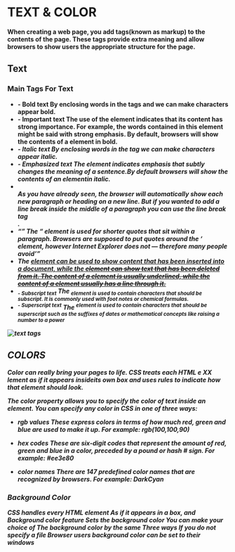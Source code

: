# **TEXT & COLOR**

**When creating a web page, you add tags(known as markup) to the contents of the page. These tags provide extra meaning and allow browsers to show users the appropriate structure for the page.**

## **Text**

### **Main Tags For Text**

* **<b> - Bold text** By enclosing words in the tags
    <b> and </b> we can make characters appear bold.
* **<strong> - Important text** The use of the <strong> element indicates that its content has strong importance. For example, the words
contained in this element might be said with strong emphasis.
By default, browsers will show the contents of a <strong>
element in bold.
* **<i> - Italic text** By enclosing words in the tag we can make characters appear italic.
* **<em> - Emphasized text** The <em> element indicates emphasis that subtly changes the meaning of a sentence.By default browsers will show
the contents of an <em> elementin italic.
* **<br />** As you have already seen, the browser will automatically show
each new paragraph or heading on a new line. But if you wanted
to add a line break inside the middle of a paragraph you can use the line break tag <br />.
* **<q>** The <q> element is used for shorter quotes that sit within
a paragraph. Browsers are supposed to put quotes around
the <q> element, however Internet Explorer does not — therefore many people avoid
* **<del> <ins>** The <ins> element can be used to show content that has been inserted into a document, while the <del> element can show text that has been deleted from it. The content of a <ins> element
is usually underlined, while the content of a <del> element usually has a line through it.
* **<sub> - Subscript text** The <sub> element is used to contain characters that should be subscript. It is commonly used with foot notes or chemical formulas.
* **<sup> - Superscript text** The <sup> element is used to contain characters that should be superscript such as the suffixes of dates or mathematical concepts like raising a number to a power

![text tags](https://miro.medium.com/max/1276/1*EjUlBjd1yQFFcOvo0VYLog.jpeg)

## COLORS

**Color can really bring your pages to life.**
**CSS treats each HTML e XX lement as if it appears insideits own box and uses rules to indicate how that element should look.**

**The color property allows you to specify the color of text inside an element. You can specify any color in CSS in one of three ways:**

* rgb values These express colors in terms of how much red, green and blue are used to make it up. For example:
 rgb(100,100,90)

* hex codes These are six-digit codes that represent the amount of red, green and blue in a color, preceded by a pound or hash # sign.
 For example:
 #ee3e80

* color names There are 147 predefined color names that are recognized by browsers.
 For example: DarkCyan
 
### Background Color
 
**CSS** handles every HTML element As if it appears in a box, and Background color feature Sets the background color
You can make your choice of The background color by the same Three ways If you do not specify a file Browser users background color can be set to their windows